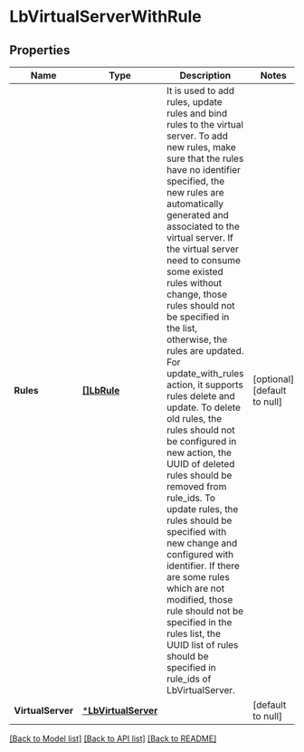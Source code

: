 # LbVirtualServerWithRule

## Properties
Name | Type | Description | Notes
------------ | ------------- | ------------- | -------------
**Rules** | [**[]LbRule**](LbRule.md) | It is used to add rules, update rules and bind rules to the virtual server. To add new rules, make sure that the rules have no identifier specified, the new rules are automatically generated and associated to the virtual server. If the virtual server need to consume some existed rules without change, those rules should not be specified in the list, otherwise, the rules are updated. For update_with_rules action, it supports rules delete and update. To delete old rules, the rules should not be configured in new action, the UUID of deleted rules should be removed from rule_ids. To update rules, the rules should be specified with new change and configured with identifier. If there are some rules which are not modified, those rule should not be specified in the rules list, the UUID list of rules should be specified in rule_ids of LbVirtualServer.  | [optional] [default to null]
**VirtualServer** | [***LbVirtualServer**](LbVirtualServer.md) |  | [default to null]

[[Back to Model list]](../README.md#documentation-for-models) [[Back to API list]](../README.md#documentation-for-api-endpoints) [[Back to README]](../README.md)

